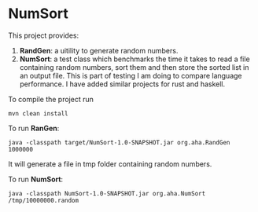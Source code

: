 # NumSort
This project provides:
1. **RandGen**: a uitility to generate random numbers. 
2. **NumSort**: a test class which benchmarks the time it takes to read a file containing random numbers, sort them and then store the sorted list in an output file. This is part of testing I am doing to compare language performance. I have added similar projects for rust and haskell. 

To compile the project run 

```mvn clean install```

To run **RanGen**: 

```java -classpath target/NumSort-1.0-SNAPSHOT.jar org.aha.RandGen 1000000```

It will generate a file in tmp folder containing random numbers. 

To run **NumSort**: 

```java -classpath NumSort-1.0-SNAPSHOT.jar org.aha.NumSort /tmp/10000000.random```

